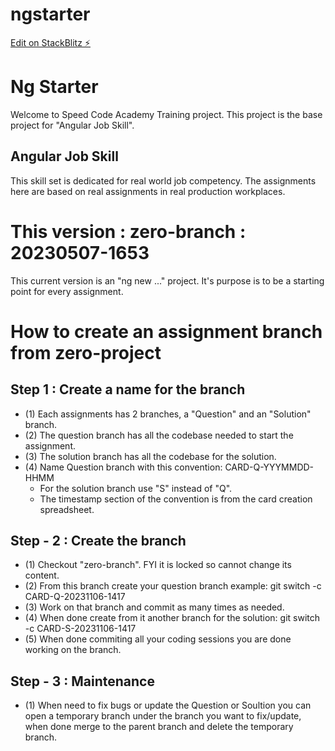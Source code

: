 # ngstarter

[Edit on StackBlitz ⚡️](https://stackblitz.com/edit/json-server-yyzhot)

# Ng Starter
Welcome to Speed Code Academy Training project.
This project is the base project for "Angular Job Skill".


## Angular Job Skill

This skill set is dedicated for real world job competency.
The assignments here are based on real assignments in real production workplaces.

# This version : zero-branch : 20230507-1653

This current version is an "ng new ..." project.
It's purpose is to be a starting point for every assignment.

# How to create an assignment branch from zero-project

## Step 1 : Create a name for the branch
- (1) Each assignments has 2 branches, a "Question" and an "Solution" branch.
- (2) The question branch has all the codebase needed to start the assignment.
- (3) The solution branch has all the codebase for the solution.
- (4) Name Question branch with this convention: CARD-Q-YYYMMDD-HHMM
    - For the solution branch use "S" instead of "Q".
    - The timestamp section of the convention is from the card creation spreadsheet.

## Step - 2 : Create the branch
- (1) Checkout "zero-branch". FYI it is locked so cannot change its content.
- (2) From this branch create your question branch example: git switch -c CARD-Q-20231106-1417
- (3) Work on that branch and commit as many times as needed.
- (4) When done create from it another branch for the solution: git switch -c CARD-S-20231106-1417
- (5) When done commiting all your coding sessions you are done working on the branch.

## Step - 3 : Maintenance
- (1) When need to fix bugs or update the Question or Soultion you can open a temporary branch under the branch you want to fix/update, when done merge to the parent branch and delete the temporary branch.